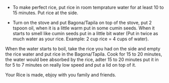 * To make perfect rice, put rice in room temprature water for at least 10 to 15 minutes. Put rice at the side.

* Turn on the stove and put Bagona/Tapila on top of the stove, put 2 tspoon oil, when it is a little warm put in some cumin seeds. When it starts to smell like cumin seeds put in a little bit water (Put in twice as much water as your rice. Example: 2 cup rice = 4 cups of water).

When the water starts to boil, take the rice you had on the side and empty the rice water and put rice in the Bagona/Tapila. Cook for 15 to 20 minutes, the water would bee absorbed by the rice, adter 15 to 20 minutes put it in for 5 to 7 minutes on really low speed and put a lid on top of it.

Your Rice is made, ebjoy with you family and friends.